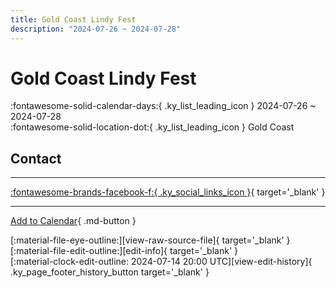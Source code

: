 ```yaml
---
title: Gold Coast Lindy Fest
description: "2024-07-26 ~ 2024-07-28"
---
```


# Gold Coast Lindy Fest 

:fontawesome-solid-calendar-days:{ .ky_list_leading_icon } 2024-07-26 ~ 2024-07-28  
:fontawesome-solid-location-dot:{ .ky_list_leading_icon } Gold Coast  

## Contact


---

 [:fontawesome-brands-facebook-f:{ .ky_social_links_icon }](https://www.facebook.com/groups/ausandnzswing){ target='_blank' }

---

[Add to Calendar](https://swing.news/ics/en/2024/au/gold-coast-lindy-fest-2024.ics){ .md-button }

<div class="ky_page_footer" markdown>
<div class="ky_page_footer_trailing" markdown="span">
[:material-file-eye-outline:][view-raw-source-file]{ target='_blank' }
[:material-file-edit-outline:][edit-info]{ target='_blank' }
</div>
<div class="ky_page_footer_leading" markdown="span">
[:material-clock-edit-outline: 2024-07-14 20:00 UTC][view-edit-history]{ .ky_page_footer_history_button target='_blank' }
</div>
</div>

[view-raw-source-file]: https://github.com/swingdance/events/blob/main/2024/au/gold-coast-lindy-fest-2024.json "View Raw Source File"
[edit-info]: https://github.com/swingdance/events/issues/new?assignees=&labels=update+event&projects=&template=03-update_entity.yml&title=%5B2024%2Fau%5D%20Gold%20Coast%20Lindy%20Fest&region=au&year=2024&id=gold-coast-lindy-fest-2024&name=Gold%20Coast%20Lindy%20Fest&org_id= "Edit Info"

[view-edit-history]: https://github.com/swingdance/events/commits/main/2024/au/gold-coast-lindy-fest-2024.json "View Edit History"
